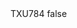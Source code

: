 <?xml version="1.0" encoding="UTF-8"?>
<CustomMetadata xmlns="http://soap.sforce.com/2006/04/metadata">
    <label>TXU784</label>
    <protected>false</protected>
</CustomMetadata>
